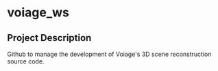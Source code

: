 # voiage_ws

## Project Description

Github to manage the development of Voiage's 3D scene reconstruction source code. 